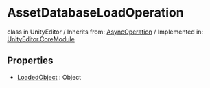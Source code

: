 # AssetDatabaseLoadOperation
class in UnityEditor
 / Inherits from: <a href="https://docs.unity3d.com/6000.0/Documentation/ScriptReference/AsyncOperation.html">AsyncOperation</a> / Implemented in: <a href="https://docs.unity3d.com/6000.0/Documentation/ScriptReference/UnityEditor.CoreModule.html">UnityEditor.CoreModule</a>

## Properties
- <a href="https://docs.unity3d.com/6000.0/Documentation/ScriptReference/AssetDatabaseLoadOperation-LoadedObject.html">LoadedObject</a> : Object
